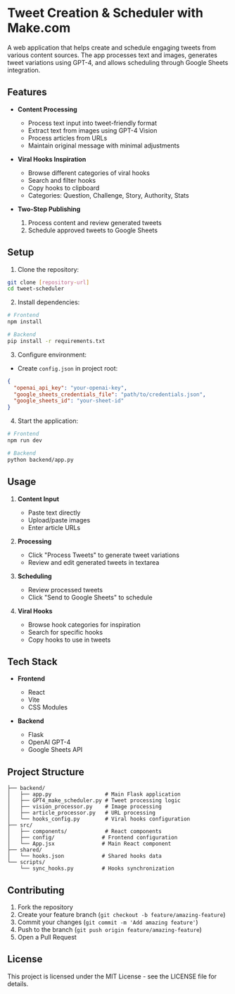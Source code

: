 # Tweet Creation & Scheduler with Make.com

A web application that helps create and schedule engaging tweets from various content sources. The app processes text and images, generates tweet variations using GPT-4, and allows scheduling through Google Sheets integration.

## Features

- **Content Processing**
  - Process text input into tweet-friendly format
  - Extract text from images using GPT-4 Vision
  - Process articles from URLs
  - Maintain original message with minimal adjustments

- **Viral Hooks Inspiration**
  - Browse different categories of viral hooks
  - Search and filter hooks
  - Copy hooks to clipboard
  - Categories: Question, Challenge, Story, Authority, Stats

- **Two-Step Publishing**
  1. Process content and review generated tweets
  2. Schedule approved tweets to Google Sheets

## Setup

1. Clone the repository:
```bash
git clone [repository-url]
cd tweet-scheduler
```

2. Install dependencies:
```bash
# Frontend
npm install

# Backend
pip install -r requirements.txt
```

3. Configure environment:
- Create `config.json` in project root:
```json
{
  "openai_api_key": "your-openai-key",
  "google_sheets_credentials_file": "path/to/credentials.json",
  "google_sheets_id": "your-sheet-id"
}
```

4. Start the application:
```bash
# Frontend
npm run dev

# Backend
python backend/app.py
```

## Usage

1. **Content Input**
   - Paste text directly
   - Upload/paste images
   - Enter article URLs

2. **Processing**
   - Click "Process Tweets" to generate tweet variations
   - Review and edit generated tweets in textarea

3. **Scheduling**
   - Review processed tweets
   - Click "Send to Google Sheets" to schedule

4. **Viral Hooks**
   - Browse hook categories for inspiration
   - Search for specific hooks
   - Copy hooks to use in tweets

## Tech Stack

- **Frontend**
  - React
  - Vite
  - CSS Modules

- **Backend**
  - Flask
  - OpenAI GPT-4
  - Google Sheets API

## Project Structure

```
├── backend/
│   ├── app.py                 # Main Flask application
│   ├── GPT4_make_scheduler.py # Tweet processing logic
│   ├── vision_processor.py    # Image processing
│   ├── article_processor.py   # URL processing
│   └── hooks_config.py        # Viral hooks configuration
├── src/
│   ├── components/            # React components
│   ├── config/               # Frontend configuration
│   └── App.jsx               # Main React component
├── shared/
│   └── hooks.json            # Shared hooks data
└── scripts/
    └── sync_hooks.py         # Hooks synchronization
```

## Contributing

1. Fork the repository
2. Create your feature branch (`git checkout -b feature/amazing-feature`)
3. Commit your changes (`git commit -m 'Add amazing feature'`)
4. Push to the branch (`git push origin feature/amazing-feature`)
5. Open a Pull Request

## License

This project is licensed under the MIT License - see the LICENSE file for details.
